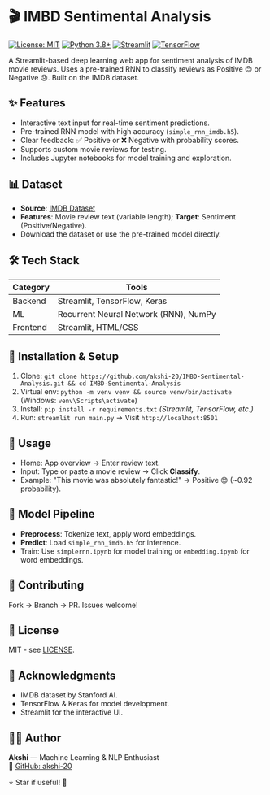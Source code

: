 # 🎬 IMBD Sentimental Analysis

[![License: MIT](https://img.shields.io/badge/License-MIT-yellow.svg)](https://opensource.org/licenses/MIT)
[![Python 3.8+](https://img.shields.io/badge/Python-3.8%2B-blue.svg)](https://www.python.org/downloads/)
[![Streamlit](https://img.shields.io/badge/Streamlit-1.0%2B-red.svg)](https://streamlit.io/)
[![TensorFlow](https://img.shields.io/badge/TensorFlow-2.x-orange.svg)](https://www.tensorflow.org/)

A Streamlit-based deep learning web app for sentiment analysis of IMDB movie reviews. Uses a pre-trained RNN to classify reviews as Positive 😊 or Negative 😞. Built on the IMDB dataset.

## ✨ Features
- Interactive text input for real-time sentiment predictions.
- Pre-trained RNN model with high accuracy (`simple_rnn_imdb.h5`).
- Clear feedback: ✅ Positive or ❌ Negative with probability scores.
- Supports custom movie reviews for testing.
- Includes Jupyter notebooks for model training and exploration.

## 📊 Dataset
- **Source**: [IMDB Dataset](https://ai.stanford.edu/~amaas/data/sentiment/)
- **Features**: Movie review text (variable length); **Target**: Sentiment (Positive/Negative).
- Download the dataset or use the pre-trained model directly.

## 🛠 Tech Stack
| Category | Tools |
|----------|-------|
| Backend  | Streamlit, TensorFlow, Keras |
| ML       | Recurrent Neural Network (RNN), NumPy |
| Frontend | Streamlit, HTML/CSS |

## 🚀 Installation & Setup
1. Clone: `git clone https://github.com/akshi-20/IMBD-Sentimental-Analysis.git && cd IMBD-Sentimental-Analysis`
2. Virtual env: `python -m venv venv && source venv/bin/activate` (Windows: `venv\Scripts\activate`)
3. Install: `pip install -r requirements.txt` *(Streamlit, TensorFlow, etc.)*
4. Run: `streamlit run main.py` → Visit `http://localhost:8501`

## 📖 Usage
- Home: App overview → Enter review text.
- Input: Type or paste a movie review → Click **Classify**.
- Example: "This movie was absolutely fantastic!" → Positive 😊 (~0.92 probability).

## 🔄 Model Pipeline
- **Preprocess**: Tokenize text, apply word embeddings.
- **Predict**: Load `simple_rnn_imdb.h5` for inference.
- Train: Use `simplernn.ipynb` for model training or `embedding.ipynb` for word embeddings.

## 🤝 Contributing
Fork → Branch → PR. Issues welcome!

## 📄 License
MIT - see [LICENSE](LICENSE).

## 🙏 Acknowledgments
- IMDB dataset by Stanford AI.
- TensorFlow & Keras for model development.
- Streamlit for the interactive UI.

## 👩‍💻 Author
**Akshi** — Machine Learning & NLP Enthusiast  
📍 [GitHub: akshi-20](https://github.com/akshi-20)

⭐ Star if useful! 🚀






